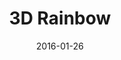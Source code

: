---
title: 3D Rainbow
description: A Visual Design 3D rainbow sphere.
client:
roles:
  - Visual Design
date: 2016-01-26
finished: true
nft: true
permalink: false
thumbnail: src/static/work/3d-rainbow.jpg
---